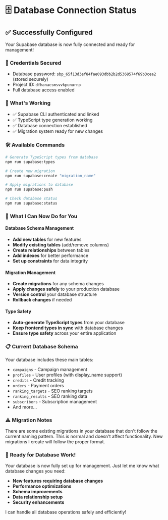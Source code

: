 # 🗄️ Database Connection Status

## ✅ **Successfully Configured**

Your Supabase database is now fully connected and ready for management!

### 🔐 **Credentials Secured**
- Database password: `sbp_65f13d3ef84fae093dbb2b2d5368574f69b3cea2` (stored securely)
- Project ID: `dfhanacsmsvvkpunurnp`
- Full database access enabled

### 🚀 **What's Working**
- ✅ Supabase CLI authenticated and linked
- ✅ TypeScript type generation working
- ✅ Database connection established
- ✅ Migration system ready for new changes

### 🛠️ **Available Commands**

```bash
# Generate TypeScript types from database
npm run supabase:types

# Create new migration
npm run supabase:create "migration_name"

# Apply migrations to database
npm run supabase:push

# Check database status
npm run supabase:status
```

### 🎯 **What I Can Now Do for You**

#### Database Schema Management
- **Add new tables** for new features
- **Modify existing tables** (add/remove columns)
- **Create relationships** between tables
- **Add indexes** for better performance
- **Set up constraints** for data integrity

#### Migration Management
- **Create migrations** for any schema changes
- **Apply changes safely** to your production database
- **Version control** your database structure
- **Rollback changes** if needed

#### Type Safety
- **Auto-generate TypeScript types** from your database
- **Keep frontend types in sync** with database changes
- **Ensure type safety** across your entire application

### 📋 **Current Database Schema**

Your database includes these main tables:
- `campaigns` - Campaign management
- `profiles` - User profiles (with display_name support)
- `credits` - Credit tracking
- `orders` - Payment orders
- `ranking_targets` - SEO ranking targets
- `ranking_results` - SEO ranking data
- `subscribers` - Subscription management
- And more...

### ⚠️ **Migration Notes**

There are some existing migrations in your database that don't follow the current naming pattern. This is normal and doesn't affect functionality. New migrations I create will follow the proper format.

### 🎉 **Ready for Database Work!**

Your database is now fully set up for management. Just let me know what database changes you need:

- **New features requiring database changes**
- **Performance optimizations**
- **Schema improvements**
- **Data relationship setup**
- **Security enhancements**

I can handle all database operations safely and efficiently!
